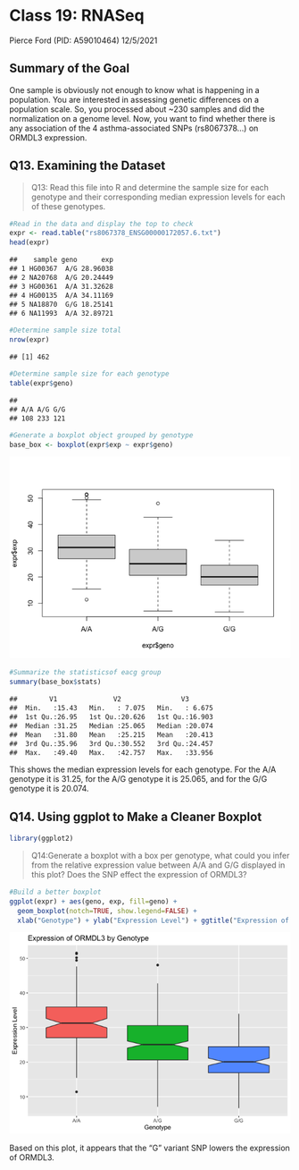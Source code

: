 Class 19: RNASeq
================
Pierce Ford (PID: A59010464)
12/5/2021

## Summary of the Goal

One sample is obviously not enough to know what is happening in a
population. You are interested in assessing genetic differences on a
population scale. So, you processed about \~230 samples and did the
normalization on a genome level. Now, you want to find whether there is
any association of the 4 asthma-associated SNPs (rs8067378…) on ORMDL3
expression.

## Q13. Examining the Dataset

> Q13: Read this file into R and determine the sample size for each
> genotype and their corresponding median expression levels for each of
> these genotypes.

``` r
#Read in the data and display the top to check
expr <- read.table("rs8067378_ENSG00000172057.6.txt")
head(expr)
```

    ##    sample geno      exp
    ## 1 HG00367  A/G 28.96038
    ## 2 NA20768  A/G 20.24449
    ## 3 HG00361  A/A 31.32628
    ## 4 HG00135  A/A 34.11169
    ## 5 NA18870  G/G 18.25141
    ## 6 NA11993  A/A 32.89721

``` r
#Determine sample size total
nrow(expr)
```

    ## [1] 462

``` r
#Determine sample size for each genotype
table(expr$geno)
```

    ## 
    ## A/A A/G G/G 
    ## 108 233 121

``` r
#Generate a boxplot object grouped by genotype
base_box <- boxplot(expr$exp ~ expr$geno)
```

![](class19_files/figure-gfm/unnamed-chunk-3-1.png)<!-- -->

``` r
#Summarize the statisticsof eacg group
summary(base_box$stats)
```

    ##        V1              V2               V3        
    ##  Min.   :15.43   Min.   : 7.075   Min.   : 6.675  
    ##  1st Qu.:26.95   1st Qu.:20.626   1st Qu.:16.903  
    ##  Median :31.25   Median :25.065   Median :20.074  
    ##  Mean   :31.80   Mean   :25.215   Mean   :20.413  
    ##  3rd Qu.:35.96   3rd Qu.:30.552   3rd Qu.:24.457  
    ##  Max.   :49.40   Max.   :42.757   Max.   :33.956

This shows the median expression levels for each genotype. For the A/A
genotype it is 31.25, for the A/G genotype it is 25.065, and for the G/G
genotype it is 20.074.

## Q14. Using ggplot to Make a Cleaner Boxplot

``` r
library(ggplot2)
```

> Q14:Generate a boxplot with a box per genotype, what could you infer
> from the relative expression value between A/A and G/G displayed in
> this plot? Does the SNP effect the expression of ORMDL3?

``` r
#Build a better boxplot
ggplot(expr) + aes(geno, exp, fill=geno) +
  geom_boxplot(notch=TRUE, show.legend=FALSE) +
  xlab("Genotype") + ylab("Expression Level") + ggtitle("Expression of ORMDL3 by Genotype")
```

![](class19_files/figure-gfm/unnamed-chunk-5-1.png)<!-- -->

Based on this plot, it appears that the “G” variant SNP lowers the
expression of ORMDL3.
